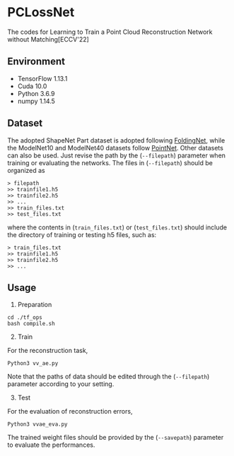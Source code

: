 # PCLossNet
The codes for Learning to Train a Point Cloud Reconstruction Network without Matching[ECCV'22]

## Environment
* TensorFlow 1.13.1
* Cuda 10.0
* Python 3.6.9
* numpy 1.14.5

## Dataset
The adopted ShapeNet Part dataset is adopted following [FoldingNet](http://www.merl.com/research/license#FoldingNet), while the ModelNet10 and ModelNet40 datasets follow [PointNet](https://github.com/charlesq34/pointnet.git). Other datasets can also be used. Just revise the path by the (`--filepath`) parameter when training or evaluating the networks.
The files in (`--filepath`) should be organized as

```
> filepath
>> trainfile1.h5
>> trainfile2.h5
>> ...
>> train_files.txt
>> test_files.txt
```

where the contents in (`train_files.txt`) or (`test_files.txt`) should include the directory of training or testing h5 files, such as:

```
> train_files.txt
>> trainfile1.h5
>> trainfile2.h5
>> ...
```


## Usage

1. Preparation

```
cd ./tf_ops
bash compile.sh
```

2. Train

For the reconstruction task,
```
Python3 vv_ae.py
```

Note that the paths of data should be edited through the (`--filepath`) parameter according to your setting.

3. Test

For the evaluation of reconstruction errors,
```
Python3 vvae_eva.py
```

The trained weight files should be provided by the (`--savepath`) parameter to evaluate the performances.
